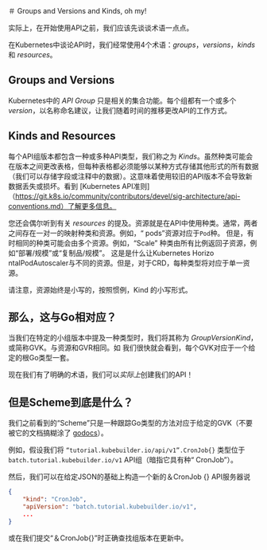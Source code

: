 ＃ Groups and Versions and Kinds, oh my!

实际上，在开始使用API​​之前，我们应该先谈谈术语一点点。

在Kubernetes中谈论API时，我们经常使用4个术语：*groups*，*versions*，*kinds* 和 *resources*。

## Groups and Versions

Kubernetes中的 *API Group* 只是相关的集合功能。每个组都有一个或多个 *version*，以名称命名建议，让我们随着时间的推移更改API的工作方式。

## Kinds and Resources

每个API组版本都包含一种或多种API类型，我们称之为 *Kinds*。虽然种类可能会在版本之间更改表格，但每种表格都必须能够以某种方式存储其他形式的所有数据（我们可以存储字段或注释中的数据）。这意味着使用较旧的API版本不会导致新数据丢失或损坏。看到
[Kubernetes API准则]（https://git.k8s.io/community/contributors/devel/sig-architecture/api-conventions.md）了解更多信息。

您还会偶尔听到有关 *resources* 的提及。资源就是在API中使用种类。通常，两者之间存在一对一的映射种类和资源。例如，“ pods”资源对应于`Pod`种。
但是，有时相同的种类可能会由多个资源。例如，“Scale” 种类由所有比例返回子资源，例如“部署/规模”或“复制品/规模”。
这是是什么让Kubernetes Horizo​​ntalPodAutoscaler与不同的资源。但是，对于CRD，每种类型将对应于单一资源。

请注意，资源始终是小写的，按照惯例，Kind 的小写形式。

## 那么，这与Go相对应？

当我们在特定的小组版本中提及一种类型时，我们将其称为 *GroupVersionKind*，或简称GVK。与资源和GVR相同。如
我们很快就会看到，每个GVK对应于一个给定的根Go类型一套。

现在我们有了明确的术语，我们可以*实际上*创建我们的API！

## 但是Scheme到底是什么？

我们之前看到的“Scheme”只是一种跟踪Go类型的方法对应于给定的GVK（不要被它的文档搞糊涂了 [godocs](https://godoc.org/k8s.io/apimachinery/pkg/runtime#Scheme)）。

例如，假设我们将 `“tutorial.kubebuilder.io/api/v1”.CronJob{}` 类型位于 `batch.tutorial.kubebuilder.io/v1` API组（暗指它具有种“ CronJob”）。

然后，我们可以在给定JSON的基础上构造一个新的＆CronJob {} API服务器说

```json
{
    "kind": "CronJob",
    "apiVersion": "batch.tutorial.kubebuilder.io/v1",
    ...
}
```

或在我们提交“＆CronJob{}”时正确查找组版本在更新中。
